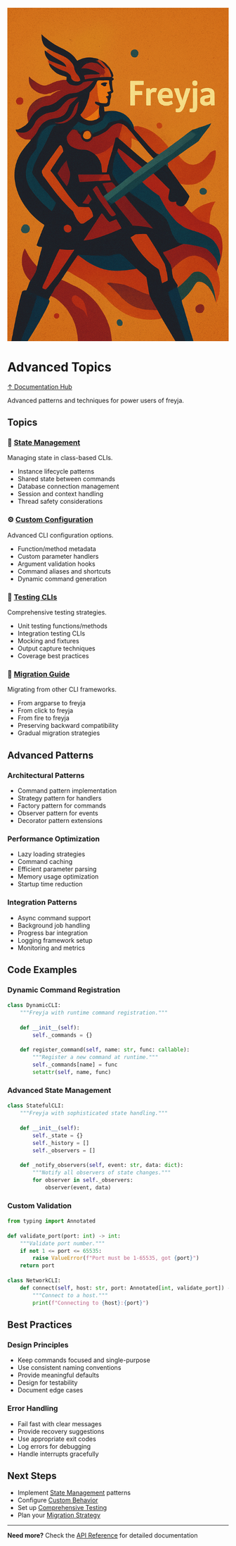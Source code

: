 ![Freyja Action](https://github.com/terracoil/freyja/raw/main/docs/freyja-action.png)
# Advanced Topics

[↑ Documentation Hub](../README.md)

Advanced patterns and techniques for power users of freyja.

## Topics

### 🔄 [State Management](state-management.md)
Managing state in class-based CLIs.
- Instance lifecycle patterns
- Shared state between commands
- Database connection management
- Session and context handling
- Thread safety considerations

### ⚙️ [Custom Configuration](custom-configuration.md)
Advanced CLI configuration options.
- Function/method metadata
- Custom parameter handlers
- Argument validation hooks
- Command aliases and shortcuts
- Dynamic command generation

### 🧪 [Testing CLIs](testing-clis.md)
Comprehensive testing strategies.
- Unit testing functions/methods
- Integration testing CLIs
- Mocking and fixtures
- Output capture techniques
- Coverage best practices

### 🔀 [Migration Guide](migration-guide.md)
Migrating from other CLI frameworks.
- From argparse to freyja
- From click to freyja
- From fire to freyja
- Preserving backward compatibility
- Gradual migration strategies

## Advanced Patterns

### Architectural Patterns
- Command pattern implementation
- Strategy pattern for handlers
- Factory pattern for commands
- Observer pattern for events
- Decorator pattern extensions

### Performance Optimization
- Lazy loading strategies
- Command caching
- Efficient parameter parsing
- Memory usage optimization
- Startup time reduction

### Integration Patterns
- Async command support
- Background job handling
- Progress bar integration
- Logging framework setup
- Monitoring and metrics

## Code Examples

### Dynamic Command Registration
```python
class DynamicCLI:
    """Freyja with runtime command registration."""
    
    def __init__(self):
        self._commands = {}
    
    def register_command(self, name: str, func: callable):
        """Register a new command at runtime."""
        self._commands[name] = func
        setattr(self, name, func)
```

### Advanced State Management
```python
class StatefulCLI:
    """Freyja with sophisticated state handling."""
    
    def __init__(self):
        self._state = {}
        self._history = []
        self._observers = []
    
    def _notify_observers(self, event: str, data: dict):
        """Notify all observers of state changes."""
        for observer in self._observers:
            observer(event, data)
```

### Custom Validation
```python
from typing import Annotated

def validate_port(port: int) -> int:
    """Validate port number."""
    if not 1 <= port <= 65535:
        raise ValueError(f"Port must be 1-65535, got {port}")
    return port

class NetworkCLI:
    def connect(self, host: str, port: Annotated[int, validate_port]) -> None:
        """Connect to a host."""
        print(f"Connecting to {host}:{port}")
```

## Best Practices

### Design Principles
- Keep commands focused and single-purpose
- Use consistent naming conventions
- Provide meaningful defaults
- Design for testability
- Document edge cases

### Error Handling
- Fail fast with clear messages
- Provide recovery suggestions
- Use appropriate exit codes
- Log errors for debugging
- Handle interrupts gracefully

## Next Steps

- Implement [State Management](state-management.md) patterns
- Configure [Custom Behavior](custom-configuration.md)
- Set up [Comprehensive Testing](testing-clis.md)
- Plan your [Migration Strategy](migration-guide.md)

---

**Need more?** Check the [API Reference](../reference/README.md) for detailed documentation